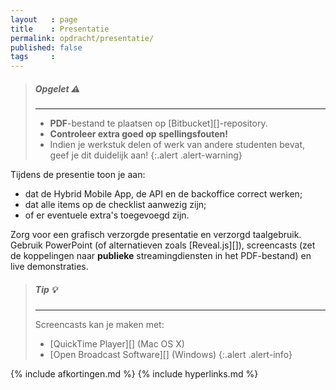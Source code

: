 ```yaml
---
layout   : page
title    : Presentatie
permalink: opdracht/presentatie/
published: false
tags     :
---
```


> ##### **Opgelet** :warning:
> ---
> - **PDF**-bestand te plaatsen op [Bitbucket][]-repository.
> - **Controleer extra goed op spellingsfouten!**
> - Indien je werkstuk delen of werk van andere studenten bevat, geef je dit duidelijk aan!
{:.alert .alert-warning}

Tijdens de presentie toon je aan:

- dat de Hybrid Mobile App, de API en de backoffice correct werken;
- dat alle items op de checklist aanwezig zijn;
- of er eventuele extra's toegevoegd zijn.

Zorg voor een grafisch verzorgde presentatie en verzorgd taalgebruik. Gebruik PowerPoint (of alternatieven zoals [Reveal.js][]), screencasts (zet de koppelingen naar **publieke** streamingdiensten in het PDF-bestand) en live demonstraties.

> ##### **Tip** :bulb:
> ---
> Screencasts kan je maken met:
>
> - [QuickTime Player][] (Mac OS X)
> - [Open Broadcast Software][] (Windows)
{:.alert .alert-info}


{% include afkortingen.md %}
{% include hyperlinks.md %}